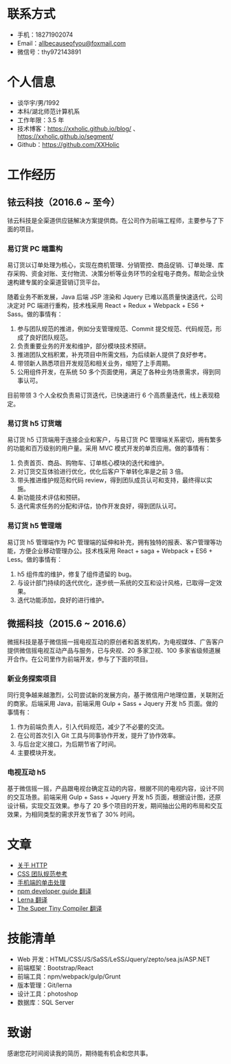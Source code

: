 # 联系方式
- 手机：18271902074
- Email：allbecauseofyou@foxmail.com
- 微信号：thy972143891

# 个人信息
- 谈华宇/男/1992
- 本科/湖北师范计算机系
- 工作年限：3.5 年
- 技术博客：https://xxholic.github.io/blog/ 、https://xxholic.github.io/segment/
- Github：https://github.com/XXHolic

# 工作经历
## 铱云科技（2016.6 ~ 至今）
铱云科技是全渠道供应链解决方案提供商。在公司作为前端工程师，主要参与了下面的项目。
### 易订货 PC 端重构
易订货以订单处理为核心，实现在商机管理、分销管控、商品促销、订单处理、库存采购、资金对账、支付物流、决策分析等业务环节的全程电子商务。帮助企业快速构建专属的全渠道营销订货平台。

随着业务不断发展，Java 后端 JSP 渲染和 Jquery 已难以高质量快速迭代，公司决定对 PC 端进行重构，技术栈采用 React + Redux + Webpack + ES6 + Sass。做的事情有：
1. 参与团队规范的推进，例如分支管理规范、Commit 提交规范、代码规范，形成了良好团队规范。
2. 负责重要业务的开发和维护，部分模块技术预研。
3. 推进团队文档积累，补充项目中所需文档，为后续新人提供了良好参考。
4. 带领新人熟悉项目开发规范和相关业务，缩短了上手周期。
5. 公用组件开发，在系统 50 多个页面使用，满足了各种业务场景需求，得到同事认可。

目前带领 3 个人全权负责易订货迭代，已快速进行 6 个高质量迭代，线上表现稳定。
### 易订货 h5 订货端
易订货 h5 订货端用于连接企业和客户，与易订货 PC 管理端关系密切，拥有繁多的功能和百万级别的用户量。采用 MVC 模式开发的单页应用。做的事情有：
1. 负责首页、商品、购物车、订单核心模块的迭代和维护。
2. 对订货交互体验进行优化，优化后客户下单转化率是之前 3 倍。
3. 带头推进维护规范和代码 review，得到团队成员认可和支持，最终得以实施。
4. 新功能技术评估和预研。
5. 迭代需求任务的分配和评估，协作开发良好，得到团队认可。

### 易订货 h5 管理端
易订货 h5 管理端作为 PC 管理端的延伸和补充，拥有独特的报表、客户管理等功能，方便企业移动管理办公。技术栈采用 React + saga + Webpack + ES6 + Less。做的事情有：
1. h5 组件库的维护，修复了组件遗留的 bug。
2. 与设计部门持续的迭代优化，逐步统一系统的交互和设计风格，已取得一定效果。
3. 迭代功能添加，良好的进行维护。

## 微摇科技（2015.6 ~ 2016.6）
微摇科技是基于微信摇一摇电视互动的原创者和首发机构，为电视媒体、广告客户提供微信摇电视互动产品与服务，已与央视、20 多家卫视、100 多家省级频道展开合作。在公司里作为前端开发，参与了下面的项目。
### 新业务探索项目
同行竞争越来越激烈，公司尝试新的发展方向，基于微信用户地理位置，关联附近的商家。后端采用 Java，前端采用 Gulp + Sass + Jquery 开发 h5 页面。做的事情有：
1. 作为前端负责人，引入代码规范，减少了不必要的交流。
2. 在公司首次引入 Git 工具与同事协作开发，提升了协作效率。
3. 与后台定义接口，为后期节省了时间。
4. 主要模块开发。

### 电视互动 h5
基于微信摇一摇，产品跟电视台确定互动的内容，根据不同的电视内容，设计不同的交互场景。前端采用 Gulp + Sass + Jquery 开发 h5 页面，根据设计图，还原设计稿，实现交互效果。参与了 20 多个项目的开发，期间抽出公用的布局和交互效果，为相同类型的需求开发节省了 30% 时间。

# 文章
- [关于 HTTP](https://github.com/XXHolic/blog/issues/31)
- [CSS 团队规范参考](https://github.com/XXHolic/blog/issues/30)
- [手机端的单击处理](https://github.com/XXHolic/blog/issues/20)
- [npm developer guide 翻译](https://github.com/XXHolic/blog/issues/29)
- [Lerna 翻译](https://github.com/XXHolic/blog/issues/29)
- [The Super Tiny Compiler 翻译](https://github.com/XXHolic/blog/issues/29)

# 技能清单
- Web 开发：HTML/CSS/JS/SaSS/LeSS/Jquery/zepto/sea.js/ASP.NET
- 前端框架：Bootstrap/React
- 前端工具：npm/webpack/gulp/Grunt
- 版本管理：Git/lerna
- 设计工具：photoshop
- 数据库：SQL Server

# 致谢
感谢您花时间阅读我的简历，期待能有机会和您共事。